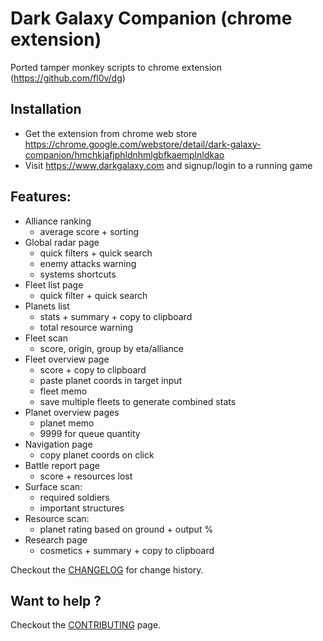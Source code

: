 # Dark Galaxy Companion (chrome extension)

Ported tamper monkey scripts to chrome extension (https://github.com/fl0v/dg)

## Installation
- Get the extension from chrome web store https://chrome.google.com/webstore/detail/dark-galaxy-companion/hmchkjafjphldnhmlgbfkaemplnldkao
- Visit https://www.darkgalaxy.com and signup/login to a running game

## Features:
- Alliance ranking
  - average score + sorting
- Global radar page
  - quick filters + quick search
  - enemy attacks warning
  - systems shortcuts
- Fleet list page
  - quick filter + quick search
- Planets list
  - stats + summary + copy to clipboard
  - total resource warning
- Fleet scan
  - score, origin, group by eta/alliance
- Fleet overview page
  - score + copy to clipboard
  - paste planet coords in target input
  - fleet memo
  - save multiple fleets to generate combined stats
- Planet overview pages
  - planet memo
  - 9999 for queue quantity
- Navigation page
  - copy planet coords on click
- Battle report page
  - score + resources lost
- Surface scan:
  - required soldiers
  - important structures
- Resource scan:
  - planet rating based on ground + output %
- Research page
  - cosmetics + summary + copy to clipboard

Checkout the [CHANGELOG](CHANGELOG.md) for change history.

## Want to help ?
Checkout the [CONTRIBUTING](CONTRIBUTING.md) page.
